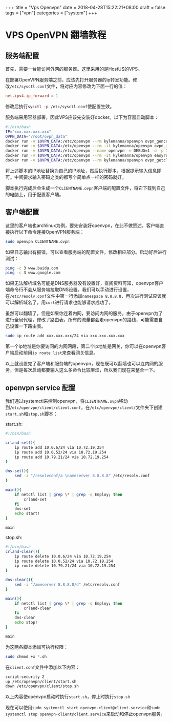 +++
title = "Vps Openvpn"
date = 2018-04-28T15:22:21+08:00
draft = false
tags = ["vpn"]
categories = ["system"]
+++

# VPS OpenVPN 翻墙教程

## 服务端配置

首先，需要一台能访问外网的服务器。这里采用的是HostUS的VPS。

在部署OpenVPN服务端之前，应该先打开服务器的ip转发功能。修改`/etc/sysctl.conf`文件，将对应内容修改为下面一行的值：

```conf
net.ipv4.ip_forward = 1
```

修改后执行`sysctl -p /etc/sysctl.conf`使配置生效。

服务端采用容器部署，因此VPS应该先安装好docker。以下为容器启动脚本：

```bash
#!/bin/bash
IP="xxx.xxx.xxx.xxx"
OVPN_DATA="/root/ovpn_data"
docker run -v $OVPN_DATA:/etc/openvpn --rm kylemanna/openvpn ovpn_genconfig -u udp://$IP
docker run -v $OVPN_DATA:/etc/openvpn --rm -it kylemanna/openvpn ovpn_initpki
docker run -v $OVPN_DATA:/etc/openvpn --name openvpn -e DEBUG=1 -d -p 1194:1194/udp --cap-add=NET_ADMIN kylemanna/openvpn
docker run -v $OVPN_DATA:/etc/openvpn --rm -it kylemanna/openvpn easyrsa build-client-full CLIENTNAME nopass
docker run -v $OVPN_DATA:/etc/openvpn --rm kylemanna/openvpn ovpn_getclient CLIENTNAME > CLIENTNAME.ovpn
```

将上述脚本的IP地址替换为自己的IP地址，然后执行脚本，根据提示输入信息即可。中间要求输入密码之类的都写个简单点一样的密码就好。

脚本执行完成后会生成一个`CLIENTNAME.ovpn`客户端的配置文件，将它下载到自己的电脑上，用于配置客户端。

## 客户端配置

这里的客户端也archlinux为例，要先安装好openvpn，在此不做赘述。客户端直接执行以下命令连接OpenVPN服务端：

```bash
sudo openvpn CLIENTNAME.ovpn
```

如果日志输出有报错，可以查看服务端的配置文件，修改相应部分。启动好后进行测试：

```bash
ping -c 3 www.baidu.com
ping -c 3 www.google.com
```

如果无法解析域名可能是DNS服务器没有设置好，查阅资料可知，openvpn客户端命令行不会从服务端拉取DNS设置。我们可以手动进行设置，在`/etc/resolv.conf`文件中第一行添加`namespace 8.8.8.8`，再次进行测试应该就可以解析域名了，用`curl`进行请求也能够请求成功了。

虽然可以翻墙了，但是如果你连着内网，要访问内网的服务，由于openvpn为了进行全局代理，修改了路由表，所有的流量都会走openvpn的路线，可能需要自己设置一下路由表。

```bash
sudo ip route add xxx.xxx.xxx/24 via xxx.xxx.xxx.xxx
```

第一个ip地址是你要访问的内网网段，第二个ip地址是网关，你可以在openvpn客户端启动前用`ip route list`来查看网关信息。

以上就设置完了客户端和服务端的openvpn，现在既可以翻墙也可以连内网的服务，但是每次启动都要输入这么多命令比较麻烦，所以我们现在来整合一下。

## openvpn service 配置

我们通过systemctl来控制openvpn，将`CLIENTNAME.ovpn`移动到`/etc/openvpn/client/client.conf`，在`/etc/openvpn/client/`文件夹下创建`start.sh`和`stop.sh`脚本：

start.sh:

```bash
#!/bin/bash

crland-set(){
    ip route add 10.0.6/24 via 10.72.19.254
    ip route add 10.0.52/24 via 10.72.19.254
    ip route add 10.79.21/24 via 10.72.19.254
}

dns-set(){
    sed -i "/resolvconf/a \nameserver 8.8.8.8" /etc/resolv.conf
}

main(){
    if netctl list | grep \* | grep -q Employ; then
        crland-set
    fi
    dns-set
    echo start!
}

main
```

stop.sh:

```bash
#!/bin/bash
crland-clear(){
    ip route delete 10.0.6/24 via 10.72.19.254
    ip route delete 10.0.52/24 via 10.72.19.254
    ip route delete 10.79.21/24 via 10.72.19.254
}

dns-clear(){
    sed -i "/ameserver 8.8.8.8/d" /etc/resolv.conf
}

main(){
    if netctl list | grep \* | grep -q Employ; then
        crland-clear
    fi
    dns-clear
    echo stop!
}

main
```

为这两各脚本添加可执行权限：

```bash
sudo chmod +x *.sh
```

在`client.conf`文件中添加以下内容：

```bash
script-security 2
up /etc/openvpn/client/start.sh
down /etc/openvpn/client/stop.sh
```

以上内容使openvpn启动时执行`start.sh`，停止时执行`stop.sh`

现在可以使用`sudo systemctl start openvpn-client@client.service`和`sudo systemctl stop openvpn-client@client.service`来启动和停止openvpn服务。
